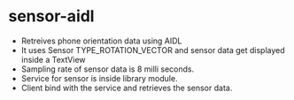 # sensor-aidl

- Retreives phone orientation data using AIDL
- It uses Sensor TYPE_ROTATION_VECTOR and sensor data get displayed inside a TextView
- Sampling rate of sensor data is 8 milli seconds.
- Service for sensor is inside library module.
- Client bind with the service and retrieves the sensor data.
